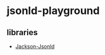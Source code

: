 # jsonld-playground

## libraries
- [Jackson-Jsonld](https://github.com/io-informatics/jackson-jsonld)
